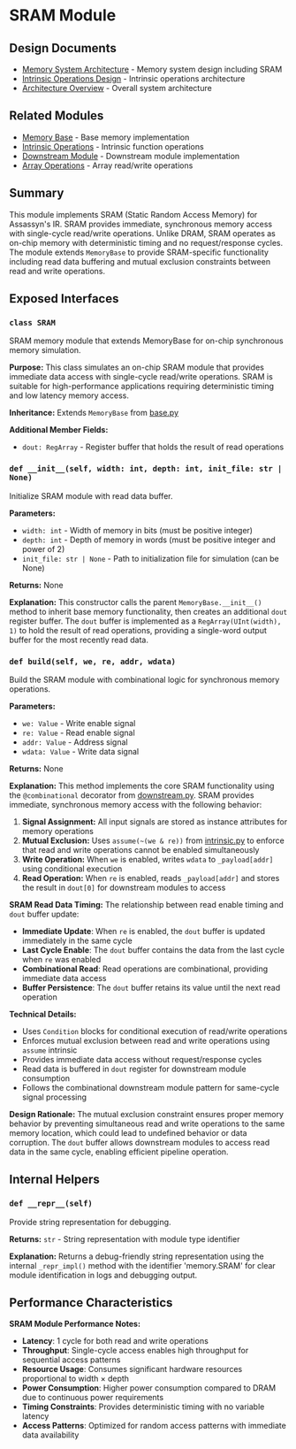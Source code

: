 # SRAM Module

## Design Documents

- [Memory System Architecture](../../../docs/design/arch/memory.md) - Memory system design including SRAM
- [Intrinsic Operations Design](../../../docs/design/lang/intrinsics.md) - Intrinsic operations architecture
- [Architecture Overview](../../../docs/design/arch/arch.md) - Overall system architecture

## Related Modules

- [Memory Base](./base.md) - Base memory implementation
- [Intrinsic Operations](../expr/intrinsic.md) - Intrinsic function operations
- [Downstream Module](../module/downstream.md) - Downstream module implementation
- [Array Operations](../expr/array.md) - Array read/write operations

## Summary

This module implements SRAM (Static Random Access Memory) for Assassyn's IR. SRAM provides immediate, synchronous memory access with single-cycle read/write operations. Unlike DRAM, SRAM operates as on-chip memory with deterministic timing and no request/response cycles. The module extends `MemoryBase` to provide SRAM-specific functionality including read data buffering and mutual exclusion constraints between read and write operations.

## Exposed Interfaces

### `class SRAM`

SRAM memory module that extends MemoryBase for on-chip synchronous memory simulation.

**Purpose:** This class simulates an on-chip SRAM module that provides immediate data access with single-cycle read/write operations. SRAM is suitable for high-performance applications requiring deterministic timing and low latency memory access.

**Inheritance:** Extends `MemoryBase` from [base.py](./base.py)

**Additional Member Fields:**
- `dout: RegArray` - Register buffer that holds the result of read operations

### `def __init__(self, width: int, depth: int, init_file: str | None)`

Initialize SRAM module with read data buffer.

**Parameters:**
- `width: int` - Width of memory in bits (must be positive integer)
- `depth: int` - Depth of memory in words (must be positive integer and power of 2)
- `init_file: str | None` - Path to initialization file for simulation (can be None)

**Returns:** None

**Explanation:**
This constructor calls the parent `MemoryBase.__init__()` method to inherit base memory functionality, then creates an additional `dout` register buffer. The `dout` buffer is implemented as a `RegArray(UInt(width), 1)` to hold the result of read operations, providing a single-word output buffer for the most recently read data.

### `def build(self, we, re, addr, wdata)`

Build the SRAM module with combinational logic for synchronous memory operations.

**Parameters:**
- `we: Value` - Write enable signal
- `re: Value` - Read enable signal
- `addr: Value` - Address signal  
- `wdata: Value` - Write data signal

**Returns:** None

**Explanation:**
This method implements the core SRAM functionality using the `@combinational` decorator from [downstream.py](../module/downstream.md). SRAM provides immediate, synchronous memory access with the following behavior:

1. **Signal Assignment:** All input signals are stored as instance attributes for memory operations
2. **Mutual Exclusion:** Uses `assume(~(we & re))` from [intrinsic.py](../expr/intrinsic.md) to enforce that read and write operations cannot be enabled simultaneously
3. **Write Operation:** When `we` is enabled, writes `wdata` to `_payload[addr]` using conditional execution
4. **Read Operation:** When `re` is enabled, reads `_payload[addr]` and stores the result in `dout[0]` for downstream modules to access

**SRAM Read Data Timing:** The relationship between read enable timing and `dout` buffer update:
- **Immediate Update**: When `re` is enabled, the `dout` buffer is updated immediately in the same cycle
- **Last Cycle Enable**: The `dout` buffer contains the data from the last cycle when `re` was enabled
- **Combinational Read**: Read operations are combinational, providing immediate data access
- **Buffer Persistence**: The `dout` buffer retains its value until the next read operation

**Technical Details:**
- Uses `Condition` blocks for conditional execution of read/write operations
- Enforces mutual exclusion between read and write operations using `assume` intrinsic
- Provides immediate data access without request/response cycles
- Read data is buffered in `dout` register for downstream module consumption
- Follows the combinational downstream module pattern for same-cycle signal processing

**Design Rationale:**
The mutual exclusion constraint ensures proper memory behavior by preventing simultaneous read and write operations to the same memory location, which could lead to undefined behavior or data corruption. The `dout` buffer allows downstream modules to access read data in the same cycle, enabling efficient pipeline operation.

## Internal Helpers

### `def __repr__(self)`

Provide string representation for debugging.

**Returns:** `str` - String representation with module type identifier

**Explanation:**
Returns a debug-friendly string representation using the internal `_repr_impl()` method with the identifier 'memory.SRAM' for clear module identification in logs and debugging output.

## Performance Characteristics

**SRAM Module Performance Notes:**
- **Latency**: 1 cycle for both read and write operations
- **Throughput**: Single-cycle access enables high throughput for sequential access patterns
- **Resource Usage**: Consumes significant hardware resources proportional to width × depth
- **Power Consumption**: Higher power consumption compared to DRAM due to continuous power requirements
- **Timing Constraints**: Provides deterministic timing with no variable latency
- **Access Patterns**: Optimized for random access patterns with immediate data availability